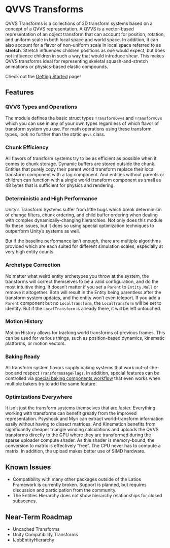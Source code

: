 # QVVS Transforms

QVVS Transforms is a collections of 3D transform systems based on a concept of a
QVVS representation. A QVVS is a vector-based representation of an object
transform that can account for position, rotation, and uniform scale in both
local space and world space. In addition, it can also account for a flavor of
non-uniform scale in local space referred to as **stretch**. Stretch influences
children positions as one would expect, but does not influence children in such
a way that would introduce shear. This makes QVVS transforms ideal for
representing skeletal squash-and-stretch animations or physics-based elastic
compounds.

Check out the [Getting Started](Getting%20Started.md) page!

## Features

### QVVS Types and Operations

The module defines the basic struct types `TransformQvvs` and `TransformQvs`
which you can use in any of your own types regardless of which flavor of
transform system you use. For math operations using these transform types, look
no further than the static `qvvs` class.

### Chunk Efficiency

All flavors of transform systems try to be as efficient as possible when it
comes to chunk storage. Dynamic buffers are stored outside the chunk. Entities
that purely copy their parent world transform replace their local transform
component with a tag component. And entities without parents or children can
function with a single world transform component as small as 48 bytes that is
sufficient for physics and rendering.

### Deterministic and High Performance

Unity’s Transform Systems suffer from little bugs which break determinism of
change filters, chunk ordering, and child buffer ordering when dealing with
complex dynamically-changing hierarchies. Not only does this module fix these
issues, but it does so using special optimization techniques to outperform
Unity’s systems as well.

But if the baseline performance isn’t enough, there are multiple algorithms
provided which are each suited for different simulation scales, especially at
very high entity counts.

### Archetype Correction

No matter what weird entity archetypes you throw at the system, the transforms
will correct themselves to be a valid configuration, and do the most intuitive
thing. It doesn’t matter if you set a `Parent` to `Entity.Null` or remove it
altogether. Both will result in the Entity being parentless after the transform
system updates, and the entity won’t even teleport. If you add a `Parent`
component but no `LocalTransform`, the `LocalTransform` will be set to identity.
But if the `LocalTransform` is already there, it will be left untouched.

### Motion History

Motion History allows for tracking world transforms of previous frames. This can
be used for various things, such as position-based dynamics, kinematic
platforms, or motion vectors.

### Baking Ready

All transform system flavors supply baking systems that work out-of-the-box and
respect `TransformUsageFlags`. In addition, special features can be controlled
via [special baking components workflow](QVVS%20Transforms%20Baking.md) that
even works when multiple bakers try to add the same feature.

### Optimizations Everywhere

It isn’t just the transform systems themselves that are faster. Everything
working with transforms can benefit greatly from the improved representation.
Psyshock and Myri can extract world-transform information easily without having
to dissect matrices. And Kinemation benefits from significantly cheaper triangle
winding calculations and uploads the QVVS transforms directly to the GPU where
they are transformed during the sparse uploader compute shader. As this shader
is memory-bound, the conversion to matrix is effectively “free”. The CPU never
has to compute a matrix. In addition, the upload makes better use of SIMD
hardware.

## Known Issues

-   Compatibility with many other packages outside of the Latios Framework is
    currently broken. Support is planned, but requires discussion and
    participation from the community.
-   The Entities Hierarchy does not show hierarchy relationships for closed
    subscenes.

## Near-Term Roadmap

-   Uncached Transforms
-   Unity Compatibility Transforms
-   IJobEntityHierarchy
